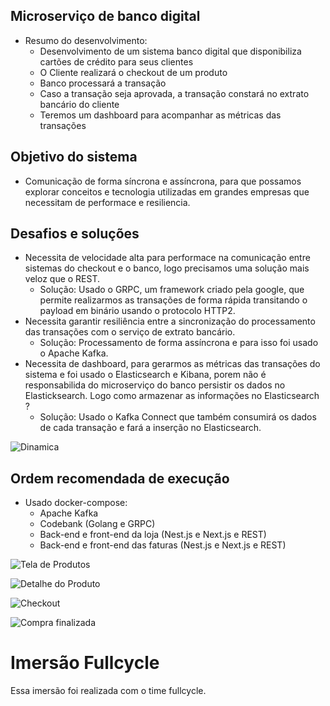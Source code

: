 ## Microserviço de banco digital 
- Resumo do desenvolvimento: 
    * Desenvolvimento de um sistema banco digital que disponibiliza cartões de crédito 
        para seus clientes
    * O Cliente realizará o checkout de um produto
    * Banco processará a transação
    * Caso a transação seja aprovada, a transação constará no extrato bancário do cliente
    * Teremos um dashboard para acompanhar as métricas das transações

## Objetivo do sistema
- Comunicação de forma síncrona e assíncrona, para que possamos explorar 
    conceitos e tecnologia utilizadas em grandes empresas que necessitam de
    performace e resiliencia.

## Desafios e soluções
- Necessita de velocidade alta para performace na comunicação entre sistemas
    do checkout e o banco, logo precisamos uma solução mais veloz que o REST.
  * Solução: Usado o GRPC, um framework criado pela google, que permite realizarmos
    as transações de forma rápida transitando o payload em binário usando o 
    protocolo HTTP2.
- Necessita garantir resiliência entre a sincronização do processamento das transações
    com o serviço de extrato bancário.
  * Solução: Processamento de forma assíncrona e para isso foi usado o Apache Kafka.
- Necessita de dashboard, para gerarmos as métricas das transações do sistema e foi 
    usado o Elasticsearch e Kibana, porem não é responsabilida do microserviço do banco
    persistir os dados no Elasticksearch. Logo como armazenar as informações no Elasticsearch ?
  * Solução: Usado o Kafka Connect que também consumirá os dados de cada transação e 
    fará a inserção no Elasticsearch.

![Dinamica](https://cdn.discordapp.com/attachments/1074644534748794891/1086270565372923974/codebank.png)    

## Ordem recomendada de execução
- Usado docker-compose:
    * Apache Kafka
    * Codebank (Golang e GRPC)
    * Back-end e front-end da loja (Nest.js e Next.js e REST)
    * Back-end e front-end das faturas (Nest.js e Next.js e REST)

![Tela de Produtos](https://cdn.discordapp.com/attachments/1083115321935798314/1093547227395407873/Capturar_select-area_20230406114457.png)

![Detalhe do Produto](https://cdn.discordapp.com/attachments/1083115321935798314/1093547227697385492/Capturar_select-area_20230406114445.png)


![Checkout](https://cdn.discordapp.com/attachments/1083115321935798314/1093547227949060127/Capturar_select-area_20230406114414.png)

![Compra finalizada](https://cdn.discordapp.com/attachments/1083115321935798314/1093547228188131469/Capturar_select-area_20230406114401.png)


# Imersão Fullcycle
Essa imersão foi realizada com o time fullcycle.
